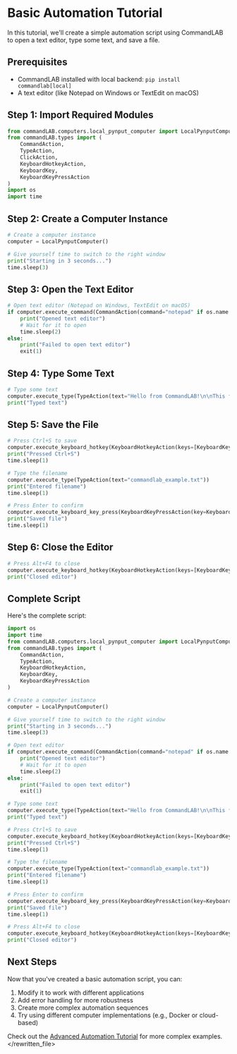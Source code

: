 # Basic Automation Tutorial

In this tutorial, we'll create a simple automation script using CommandLAB to open a text editor, type some text, and save a file.

## Prerequisites

- CommandLAB installed with local backend: `pip install commandlab[local]`
- A text editor (like Notepad on Windows or TextEdit on macOS)

## Step 1: Import Required Modules

```python
from commandLAB.computers.local_pynput_computer import LocalPynputComputer
from commandLAB.types import (
    CommandAction,
    TypeAction,
    ClickAction,
    KeyboardHotkeyAction,
    KeyboardKey,
    KeyboardKeyPressAction
)
import os
import time
```

## Step 2: Create a Computer Instance

```python
# Create a computer instance
computer = LocalPynputComputer()

# Give yourself time to switch to the right window
print("Starting in 3 seconds...")
time.sleep(3)
```

## Step 3: Open the Text Editor

```python
# Open text editor (Notepad on Windows, TextEdit on macOS)
if computer.execute_command(CommandAction(command="notepad" if os.name == "nt" else "open -a TextEdit")):
    print("Opened text editor")
    # Wait for it to open
    time.sleep(2)
else:
    print("Failed to open text editor")
    exit(1)
```

## Step 4: Type Some Text

```python
# Type some text
computer.execute_type(TypeAction(text="Hello from CommandLAB!\n\nThis file was created automatically."))
print("Typed text")
```

## Step 5: Save the File

```python
# Press Ctrl+S to save
computer.execute_keyboard_hotkey(KeyboardHotkeyAction(keys=[KeyboardKey.CTRL, KeyboardKey.S]))
print("Pressed Ctrl+S")
time.sleep(1)

# Type the filename
computer.execute_type(TypeAction(text="commandlab_example.txt"))
print("Entered filename")
time.sleep(1)

# Press Enter to confirm
computer.execute_keyboard_key_press(KeyboardKeyPressAction(key=KeyboardKey.ENTER))
print("Saved file")
time.sleep(1)
```

## Step 6: Close the Editor

```python
# Press Alt+F4 to close
computer.execute_keyboard_hotkey(KeyboardHotkeyAction(keys=[KeyboardKey.ALT, KeyboardKey.F4]))
print("Closed editor")
```

## Complete Script

Here's the complete script:

```python
import os
import time
from commandLAB.computers.local_pynput_computer import LocalPynputComputer
from commandLAB.types import (
    CommandAction,
    TypeAction,
    KeyboardHotkeyAction,
    KeyboardKey,
    KeyboardKeyPressAction
)

# Create a computer instance
computer = LocalPynputComputer()

# Give yourself time to switch to the right window
print("Starting in 3 seconds...")
time.sleep(3)

# Open text editor
if computer.execute_command(CommandAction(command="notepad" if os.name == "nt" else "open -a TextEdit")):
    print("Opened text editor")
    # Wait for it to open
    time.sleep(2)
else:
    print("Failed to open text editor")
    exit(1)

# Type some text
computer.execute_type(TypeAction(text="Hello from CommandLAB!\n\nThis file was created automatically."))
print("Typed text")

# Press Ctrl+S to save
computer.execute_keyboard_hotkey(KeyboardHotkeyAction(keys=[KeyboardKey.CTRL, KeyboardKey.S]))
print("Pressed Ctrl+S")
time.sleep(1)

# Type the filename
computer.execute_type(TypeAction(text="commandlab_example.txt"))
print("Entered filename")
time.sleep(1)

# Press Enter to confirm
computer.execute_keyboard_key_press(KeyboardKeyPressAction(key=KeyboardKey.ENTER))
print("Saved file")
time.sleep(1)

# Press Alt+F4 to close
computer.execute_keyboard_hotkey(KeyboardHotkeyAction(keys=[KeyboardKey.ALT, KeyboardKey.F4]))
print("Closed editor")
```

## Next Steps

Now that you've created a basic automation script, you can:

1. Modify it to work with different applications
2. Add error handling for more robustness
3. Create more complex automation sequences
4. Try using different computer implementations (e.g., Docker or cloud-based)

Check out the [Advanced Automation Tutorial](advanced_automation.md) for more complex examples.
</rewritten_file>
